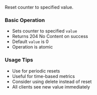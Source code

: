 Reset counter to specified value.

### Basic Operation
- Sets counter to specified `value`
- Returns 204 No Content on success
- Default `value` is 0
- Operation is atomic

### Usage Tips
- Use for periodic resets
- Useful for time-based metrics
- Consider using delete instead of reset
- All clients see new value immediately
